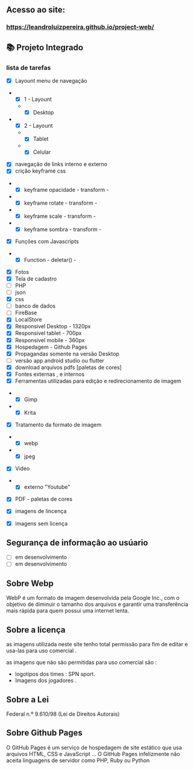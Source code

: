 
 ## Acesso ao site:
 ### https://leandroluizpereira.github.io/project-web/


 ## :books: Projeto Integrado
 ### lista de tarefas  
 
- [x] Layount menu de navegaçâo 
 * - [X] 1 - Layount
   * - [X] Desktop
 * - [X] 2 - Layount
   * - [X] Tablet
   * - [X] Celular
- [x] navegaçâo de links interno e externo
- [x] criçâo keyframe css
 * - [X] keyframe opacidade - transform - 
 * - [X] keyframe rotate - transform -
 * - [x] keyframe scale - transform - 
 * - [x] keyframe sombra - transform - 
- [X] Funçôes com Javascripts
 * - [X] Function - deletar() -
- [X] Fotos
- [x] Tela de cadastro
- [ ] PHP
- [ ] json
- [x] css
- [ ] banco de dados
- [ ] FireBase
- [X] LocalStore
- [x] Responsivel Desktop - 1320px
- [x] Responsivel tablet - 700px
- [x] Responsivel mobile - 360px
- [x] Hospedagem - Github Pages
- [X] Propagandas somente na versão Desktop
- [ ] versão app android studio ou flutter
- [x] download arquivos pdfs [paletas de cores]
- [x] Fontes externas , e internos 
- [X] Ferramentas utilizadas para ediçâo e redirecionamento de imagem
 * - [X] Gimp
 * - [X] Krita
- [x] Tratamento da formato de imagem
 * - [x] webp
 * - [x] jpeg
- [x] Video
 * - [x] externo "Youtube"
- [X] PDF - paletas de cores
- [X] imagens de lincença
- [X] imagens sem licença


## Segurança de informaçâo ao usúario
- [ ] em desenvolvimento
- [ ] em desenvolvimento

## Sobre Webp

 WebP é um formato de imagem desenvolvida pela Google Inc., com o objetivo de diminuir o tamanho dos arquivos e garantir uma transferência mais rápida para quem possui uma internet lenta.
 
## Sobre a licença

 as imagens utilizada neste site tenho total permissâo para fim de editar e usa-las para uso comercial .
 
  as imagens que não são permitidas para uso comercial são :
   * logotipos dos times : SPN sport.
   * Imagens dos jogadores .
 
 ## Sobre a Lei 
 
 Federal n.º 9.610/98 (Lei de Direitos Autorais)
 
 ## Sobre Github Pages
O GitHub Pages é um serviço de hospedagem de site estático que usa arquivos HTML, CSS e JavaScript ... O GitHub Pages infelizmente não aceita linguagens de servidor como PHP, Ruby ou Python

